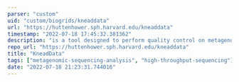 ```yaml
---
parser: "custom"
uid: "custom/biogrids/kneaddata"
url: "https://huttenhower.sph.harvard.edu/kneaddata"
timestamp: "2022-07-18 17:45:32.381362"
description: "is a tool designed to perform quality control on metagenomic sequencing data, especially data from microbiome experiments."
repo_url: "https://huttenhower.sph.harvard.edu/kneaddata"
title: "KneadData"
tags: ["metagenomic-sequencing-analysis", "high-throughput-sequencing"]
date: "2022-07-18 21:23:31.744016"
---
```

